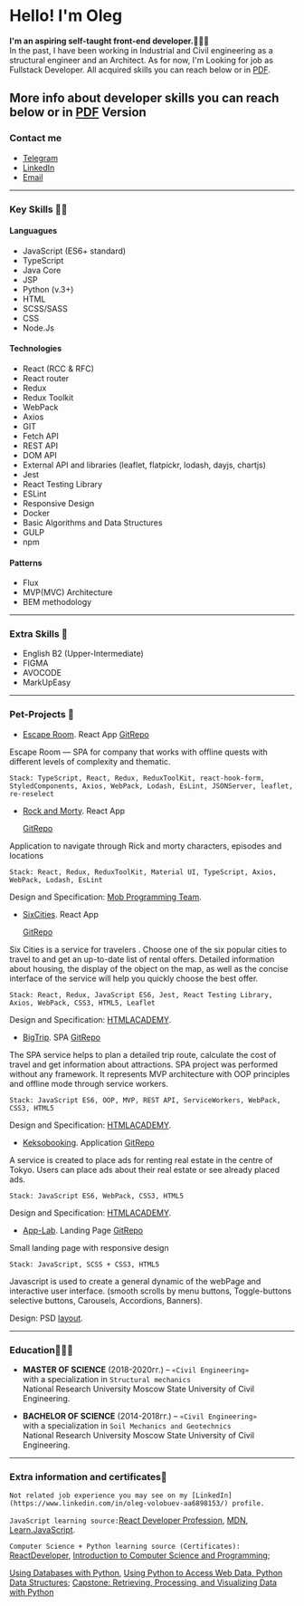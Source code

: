 # Hello! I'm Oleg

**I'm an aspiring self-taught front-end developer.🧙🏼‍♂️**  
In the past, I have been working in Industrial and Civil engineering as a structural engineer and an Architect.
As for now, I'm Looking for job as Fullstack Developer. All acquired skills you can reach below or in [PDF](https://github.com/Insid1/Insid1/blob/master/CV_En.pdf).

## More info about developer skills you can reach below or in [PDF](https://github.com/Insid1/Insid1/blob/master/CV_En.pdf) Version

### Contact me

- [Telegram](https://t.me/oleeeeeeeeeeg)
- [LinkedIn](https://www.linkedin.com/in/oleg-volobuev-aa6898153/)
- [Email](mailto:VolobuevBP@ya.ru)

---

### Key Skills 👨‍💻

#### Languagues

- JavaScript (ES6+ standard)
- TypeScript
- Java Core
- JSP
- Python (v.3+)
- HTML
- SCSS/SASS
- CSS
- Node.Js

#### Technologies

- React (RCC & RFC)
- React router
- Redux
- Redux Toolkit
- WebPack
- Axios
- GIT
- Fetch API
- REST API
- DOM API
- External API and libraries (leaflet, flatpickr, lodash, dayjs, chartjs)
- Jest
- React Testing Library
- ESLint
- Responsive Design
- Docker
- Basic Algorithms and Data Structures
- GULP
- npm

#### Patterns

- Flux
- MVP(MVC) Architecture
- BEM methodology

---

### Extra Skills 🙌

- English B2 (Upper-Intermediate)
- FIGMA
- AVOCODE
- MarkUpEasy

---

### Pet-Projects 🐶

- [Escape Room](https://github.com/Insid1/escape_room). React App
  [GitRepo](https://github.com/Insid1/escape_room)

Escape Room — SPA for company that works with offline quests with different levels of complexity and thematic.

`Stack: TypeScript, React, Redux, ReduxToolKit, react-hook-form, StyledComponents, Axios, WebPack, Lodash, EsLint, JSONServer, leaflet, re-reselect`

- [Rock and Morty](http://rick-and-morty-app-mu.vercel.app/). React App

  [GitRepo](https://github.com/Insid1/Rick-and-morty-app)

Application to navigate through Rick and morty characters, episodes and locations

`Stack: React, Redux, ReduxToolKit, Material UI, TypeScript, Axios, WebPack, Lodash, EsLint`

Design and Specification: [Mob Programming Team](https://www.figma.com/file/H8oxWrehpx3pdNGwy9xmUH/Rick-and-Morty-(web-responsive)-(Community)?node-id=17%3A74).

- [SixCities](http://six-cities-gamma.vercel.app/). React App

  [GitRepo](https://github.com/Insid1/Six_Cities)

Six Cities is a service for travelers . Choose one of the six popular cities to travel to and get an up-to-date list of rental offers. Detailed information about housing, the display of the object on the map, as well as the concise interface of the service will help you quickly choose the best offer.

`Stack: React, Redux, JavaScript ES6, Jest, React Testing Library, Axios, WebPack, CSS3, HTML5, Leaflet`

Design and Specification: [HTMLACADEMY](https://htmlacademy.ru/).

- [BigTrip](https://insid1.github.io/Big_Trip/). SPA
  [GitRepo](https://github.com/Insid1/Big_Trip)

The SPA service helps to plan a detailed trip route, calculate the cost of travel and get information about attractions. SPA project was performed without any framework. It represents MVP architecture with OOP principles and offline mode through service workers.

`Stack: JavaScript ES6, OOP, MVP, REST API, ServiceWorkers, WebPack, CSS3, HTML5`

Design and Specification: [HTMLACADEMY](https://htmlacademy.ru/).

- [Keksobooking](https://insid1.github.io/keksoBooking/). Application
  [GitRepo](https://github.com/Insid1/keksoBooking)

A service is created to place ads for renting real estate in the centre of Tokyo. Users can place ads about their real estate or see already placed ads.

`Stack: JavaScript ES6, WebPack, CSS3, HTML5`

Design and Specification: [HTMLACADEMY](https://htmlacademy.ru/).

- [App-Lab](https://insid1.github.io/AppLab_project/). Landing Page [GitRepo](https://github.com/Insid1/AppLab_project)

Small landing page with responsive design

`Stack: JavaScript, SCSS + CSS3, HTML5`

Javascript is used to create a general dynamic of the webPage and interactive user interface. (smooth scrolls by menu buttons, Toggle-buttons selective buttons, Carousels, Accordions, Banners).

Design: PSD [layout](https://dribbble.com/shots/8641810-Freebie-App-landing-page).

---

### Education🧑🏼‍⚖️

- **MASTER OF SCIENCE** (2018-2020гг.) – `«Civil Engineering»`  
  with a specialization in `Structural mechanics`  
  National Research University Moscow State University of Civil Engineering.

- **BACHELOR OF SCIENCE** (2014-2018гг.) – `«Civil Engineering»`  
  with a specialization in `Soil Mechanics and Geotechnics`  
  National Research University Moscow State University of Civil Engineering.

---

### Extra information and certificates📖

`Not related job experience you may see on my [LinkedIn](https://www.linkedin.com/in/oleg-volobuev-aa6898153/) profile.`

`JavaScript learning source:`[React Developer Profession](https://htmlacademy.ru/profession/react), [MDN](https://developer.mozilla.org/ru/), [Learn.JavaScript](https://learn.javascript.ru/).

`Computer Science + Python learning source (Certificates):`
[ReactDeveloper](https://htmlacademy.ru/profile/id1954459),
[Introduction to Computer Science and Programming](https://courses.edx.org/certificates/73e17081e08e49d598fce4b9b58fa032);

[Using Databases with Python](https://coursera.org/share/3a83d44e866bd8e499dba03024b1117f), [Using Python to Access Web Data, Python Data Structures](https://www.coursera.org/learn/python-network-data); [Capstone: Retrieving, Processing, and Visualizing Data with Python](https://coursera.org/share/0d162f33e0b5a0c3cff9c23fa3c62b38)
